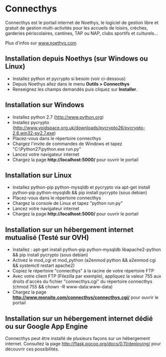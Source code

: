 Connecthys
==================
Connecthys est le portail internet de Noethys, le logiciel de gestion libre et gratuit de gestion multi-activités pour 
les accueils de loisirs, crèches, garderies périscolaires, cantines, TAP ou NAP, clubs sportifs et culturels...

Plus d'infos sur www.noethys.com


Installation depuis Noethys (sur Windows ou Linux)
------------------------

- Installez python et pycrypto si besoin (voir ci-dessous)
- Depuis Noethys allez dans le menu **Outils > Connecthys**
- Renseignez les champs demandés puis cliquez sur **Installer**.


Installation sur Windows
------------------------

- Installez python 2.7 (http://www.python.org)
- Installez pycrypto (http://www.voidspace.org.uk/downloads/pycrypto26/pycrypto-2.6.win32-py2.7.exe)
- Placez-vous dans le répertoire connecthys 
- Chargez l'invite de commandes de Windows et tapez "C:\Python27\python.exe run.py"
- Lancez votre navigateur internet
- Chargez la page **http://localhost:5000/** pour ouvrir le portail


Installation sur Linux
-------------------------

- Installez python-pip python-mysqldb et pycrypto via apt-get install python-pip python-mysqldb && pip install pycrypto (sous debian)
- Placez-vous dans le répertoire connecthys 
- Chargez la console de Linux et tapez "python run.py"
- Lancez votre navigateur internet
- Chargez la page **http://localhost:5000/** pour ouvrir le portail


Installation sur un hébergement internet mutualisé (Testé sur OVH)
-------------------------
- Installez : apt-get install python-pip python-mysqldb libapache2-python && pip install pycrypto (sous debian)
- Activez le mod_cgi et mod_python (a2enmod python && a2enmod cgi && systemctl restart apache2)
- Copiez le répertoire "connecthys" à la racine de votre répertoire FTP
- Avec votre client FTP (Filezilla par exemple), appliquez la valeur 755 aux droits d'accès du fichier "connecthys.cgi" du répertoire connecthys (chmod 755 && chown -R www-data:www-data)
- Chargez la page **http://www.monsite.com/connecthys/connecthys.cgi/** pour ouvrir le portail


Installation sur un hébergement internet dédié ou sur Google App Engine
-------------------------

Connecthys peut être installé de plusieurs façons sur un hébergement internet. 
Consultez la page http://flask.pocoo.org/docs/0.11/deploying/ pour découvrir ces possibilités.
